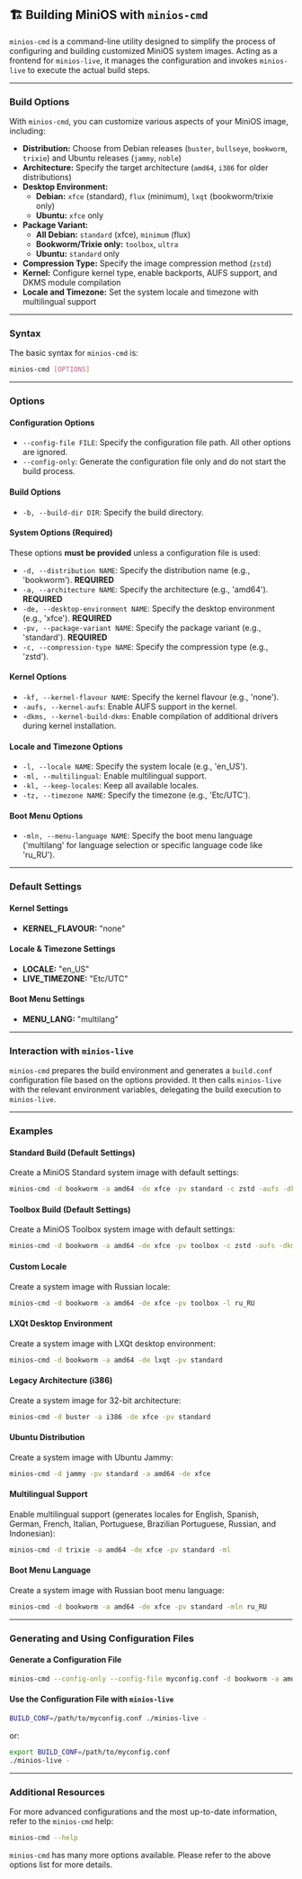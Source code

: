 ## 🏗️ Building MiniOS with `minios-cmd`

`minios-cmd` is a command-line utility designed to simplify the process of configuring and building customized MiniOS system images. Acting as a frontend for `minios-live`, it manages the configuration and invokes `minios-live` to execute the actual build steps.

---

### Build Options

With `minios-cmd`, you can customize various aspects of your MiniOS image, including:

- **Distribution:** Choose from Debian releases (`buster`, `bullseye`, `bookworm`, `trixie`) and Ubuntu releases (`jammy`, `noble`)
- **Architecture:** Specify the target architecture (`amd64`, `i386` for older distributions)
- **Desktop Environment:** 
  - **Debian:** `xfce` (standard), `flux` (minimum), `lxqt` (bookworm/trixie only)
  - **Ubuntu:** `xfce` only
- **Package Variant:** 
  - **All Debian:** `standard` (xfce), `minimum` (flux)
  - **Bookworm/Trixie only:** `toolbox`, `ultra`
  - **Ubuntu:** `standard` only
- **Compression Type:** Specify the image compression method (`zstd`)
- **Kernel:** Configure kernel type, enable backports, AUFS support, and DKMS module compilation
- **Locale and Timezone:** Set the system locale and timezone with multilingual support

---

### Syntax

The basic syntax for `minios-cmd` is:

```bash
minios-cmd [OPTIONS]
```

---

### Options

#### Configuration Options
- `--config-file FILE`: Specify the configuration file path. All other options are ignored.
- `--config-only`: Generate the configuration file only and do not start the build process.

#### Build Options
- `-b, --build-dir DIR`: Specify the build directory.

#### System Options (Required)
These options **must be provided** unless a configuration file is used:

- `-d, --distribution NAME`: Specify the distribution name (e.g., 'bookworm'). **REQUIRED**
- `-a, --architecture NAME`: Specify the architecture (e.g., 'amd64'). **REQUIRED** 
- `-de, --desktop-environment NAME`: Specify the desktop environment (e.g., 'xfce'). **REQUIRED**
- `-pv, --package-variant NAME`: Specify the package variant (e.g., 'standard'). **REQUIRED**
- `-c, --compression-type NAME`: Specify the compression type (e.g., 'zstd').

#### Kernel Options
- `-kf, --kernel-flavour NAME`: Specify the kernel flavour (e.g., 'none').
- `-aufs, --kernel-aufs`: Enable AUFS support in the kernel.
- `-dkms, --kernel-build-dkms`: Enable compilation of additional drivers during kernel installation.

#### Locale and Timezone Options
- `-l, --locale NAME`: Specify the system locale (e.g., 'en_US').
- `-ml, --multilingual`: Enable multilingual support.
- `-kl, --keep-locales`: Keep all available locales.
- `-tz, --timezone NAME`: Specify the timezone (e.g., 'Etc/UTC').

#### Boot Menu Options
- `-mln, --menu-language NAME`: Specify the boot menu language ('multilang' for language selection or specific language code like 'ru_RU').

---

### Default Settings

#### Kernel Settings
- **KERNEL_FLAVOUR:** "none"

#### Locale & Timezone Settings
- **LOCALE:** "en_US"
- **LIVE_TIMEZONE:** "Etc/UTC"

#### Boot Menu Settings
- **MENU_LANG:** "multilang"

---

### Interaction with `minios-live`

`minios-cmd` prepares the build environment and generates a `build.conf` configuration file based on the options provided. It then calls `minios-live` with the relevant environment variables, delegating the build execution to `minios-live`.

---

### Examples

#### Standard Build (Default Settings)
Create a MiniOS Standard system image with default settings:

```bash
minios-cmd -d bookworm -a amd64 -de xfce -pv standard -c zstd -aufs -dkms -kl
```

#### Toolbox Build (Default Settings)
Create a MiniOS Toolbox system image with default settings:

```bash
minios-cmd -d bookworm -a amd64 -de xfce -pv toolbox -c zstd -aufs -dkms -kl
```

#### Custom Locale
Create a system image with Russian locale:

```bash
minios-cmd -d bookworm -a amd64 -de xfce -pv toolbox -l ru_RU
```

#### LXQt Desktop Environment
Create a system image with LXQt desktop environment:

```bash
minios-cmd -d bookworm -a amd64 -de lxqt -pv standard
```

#### Legacy Architecture (i386)
Create a system image for 32-bit architecture:

```bash
minios-cmd -d buster -a i386 -de xfce -pv standard
```

#### Ubuntu Distribution
Create a system image with Ubuntu Jammy:

```bash
minios-cmd -d jammy -pv standard -a amd64 -de xfce
```

#### Multilingual Support
Enable multilingual support (generates locales for English, Spanish, German, French, Italian, Portuguese, Brazilian Portuguese, Russian, and Indonesian):

```bash
minios-cmd -d trixie -a amd64 -de xfce -pv standard -ml
```

#### Boot Menu Language
Create a system image with Russian boot menu language:

```bash
minios-cmd -d bookworm -a amd64 -de xfce -pv standard -mln ru_RU
```

---

### Generating and Using Configuration Files

#### Generate a Configuration File

```bash
minios-cmd --config-only --config-file myconfig.conf -d bookworm -a amd64 -de xfce -pv standard
```

#### Use the Configuration File with `minios-live`

```bash
BUILD_CONF=/path/to/myconfig.conf ./minios-live -
```

or:

```bash
export BUILD_CONF=/path/to/myconfig.conf
./minios-live -
```

---

### Additional Resources

For more advanced configurations and the most up-to-date information, refer to the `minios-cmd` help:

```bash
minios-cmd --help
```

`minios-cmd` has many more options available. Please refer to the above options list for more details.

